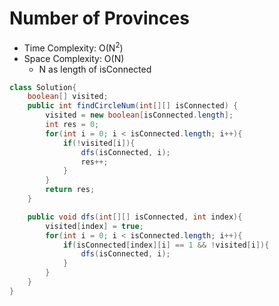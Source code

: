 # Number of Provinces

- Time Complexity: O(N<sup>2</sup>)
- Space Complexity: O(N)
  - N as length of isConnected

```java
class Solution{
    boolean[] visited;
    public int findCircleNum(int[][] isConnected) {
        visited = new boolean[isConnected.length];
        int res = 0;
        for(int i = 0; i < isConnected.length; i++){
            if(!visited[i]){
                dfs(isConnected, i);
                res++;
            }
        }
        return res;
    }

    public void dfs(int[][] isConnected, int index){
        visited[index] = true;
        for(int i = 0; i < isConnected.length; i++){
            if(isConnected[index][i] == 1 && !visited[i]){
                dfs(isConnected, i);
            }
        }
    }
}
```

